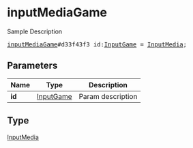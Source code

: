 # inputMediaGame

Sample Description

<pre>
<a href="../constructor/inputMediaGame.md">inputMediaGame</a>#d33f43f3 id:<a href="../type/InputGame.md">InputGame</a> = <a href="../type/InputMedia.md">InputMedia</a>;</pre>
## Parameters

| Name | Type | Description |
|------|:----:|-------------|
| **id** | <a href="../type/InputGame.md">InputGame</a> | Param description |

## Type

<a href="../type/InputMedia.md">InputMedia</a>
